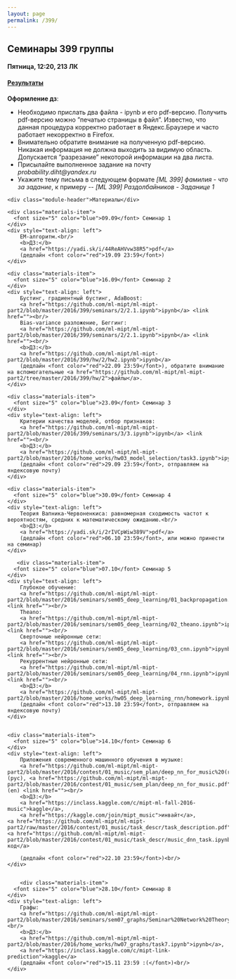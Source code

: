```yaml
---
layout: page
permalink: /399/
---
```



## Семинары 399 группы

#### Пятница, 12:20, 213 ЛК

#### <a href="https://docs.google.com/spreadsheets/d/1ihJ8sQ8xF_LLSBUN-36mcC8YlFXScqF-RZ7QcERZrGo/edit#gid=1380258266">Результаты</a>

**Оформление дз**:
<ul>
  <li>Необходимо прислать два файла - ipynb и его pdf-версию. Получить pdf-версию можно ”печатью страницы в файл”. Известно, что данная процедура корректно работает в Яндекс.Браузере и часто работает некорректно в Firefox.</li>
  <li>Внимательно обратите внимание на полученную pdf-версию. Никакая информация не должна выходить за видимую область. Допускается ”разрезание” некоторой информации на два листа.</li>
  <li>Присылайте выполненное задание на почту <i>probability.diht@yandex.ru</i></li>
  <li>Укажите тему письма в следующем формате <i>[ML 399] фамилия - что за задание</i>, к примеру -- <i>[ML 399] Раздолбайников - Заданице 1</i></li>
</ul>


<div class="home">
  <div class="materials-wrap">

    <div class="module-header">Материалы</div>
    
    <div class="materials-item">
      <font size="5" color="blue">09.09</font> Семинар 1
    </div>
    <div style="text-align: left">
        EM-алгоритм.<br/>
        <b>ДЗ:</b>
        <a href="https://yadi.sk/i/44ReAHVvw38R5">pdf</a> 
        (дедлайн <font color="red">19.09 23:59</font>)
    </div>

    <div class="materials-item">
      <font size="5" color="blue">16.09</font> Семинар 2
    </div>
    <div style="text-align: left">
        Бустинг, градиентный бустинг, AdaBoost:
        <a href="https://github.com/ml-mipt/ml-mipt-part2/blob/master/2016/399/seminars/2/2.1.ipynb">ipynb</a> <link href=""><br/>
        Bias-variance разложение, Беггинг:
        <a href="https://github.com/ml-mipt/ml-mipt-part2/blob/master/2016/399/seminars/2/2.1.ipynb">ipynb</a> <link href=""><br/>
        <b>ДЗ:</b>
        <a href="https://github.com/ml-mipt/ml-mipt-part2/blob/master/2016/399/hw/2/hw2.ipynb">ipynb</a> 
        (дедлайн <font color="red">22.09 23:59</font>), обратите внимание на вспомогательные <a href="https://github.com/ml-mipt/ml-mipt-part2/tree/master/2016/399/hw/2">файлы</a>.
    </div>
    
    <div class="materials-item">
      <font size="5" color="blue">23.09</font> Семинар 3
    </div>
    <div style="text-align: left">
        Критерии качества моделей, отбор признаков:
        <a href="https://github.com/ml-mipt/ml-mipt-part2/blob/master/2016/399/seminars/3/3.ipynb">ipynb</a> <link href=""><br/>
        <b>ДЗ:</b>
        <a href="https://github.com/ml-mipt/ml-mipt-part2/blob/master/2016/home_works/hw03_model_selection/task3.ipynb">ipynb</a> 
        (дедлайн <font color="red">29.09 23:59</font>, отправляем на яндексовую почту)
    </div>
    
    <div class="materials-item">
      <font size="5" color="blue">30.09</font> Семинар 4
    </div>
    <div style="text-align: left">
        Теория Вапника-Червоненкиса: равномерная сходимость частот к вероятностям, средних к математическому ожиданию.<br/>
        <b>ДЗ:</b>
        <a href="https://yadi.sk/i/2rIVCpWiw389V">pdf</a> 
        (дедлайн <font color="red">06.10 23:59</font>, или можно принести на семинар)
    </div>

       <div class="materials-item">
      <font size="5" color="blue">07.10</font> Семинар 5
    </div>
    <div style="text-align: left">
        Глубокое обучение:
        <a href="https://github.com/ml-mipt/ml-mipt-part2/blob/master/2016/seminars/sem05_deep_learning/01_backpropagation.ipynb">ipynb</a> <link href=""><br/>
        Theano:
        <a href="https://github.com/ml-mipt/ml-mipt-part2/blob/master/2016/seminars/sem05_deep_learning/02_theano.ipynb">ipynb</a> <link href=""><br/>
        Сверточные нейронные сети:
        <a href="https://github.com/ml-mipt/ml-mipt-part2/blob/master/2016/seminars/sem05_deep_learning/03_cnn.ipynb">ipynb</a> <link href=""><br/>
        Рекуррентные нейронные сети:
        <a href="https://github.com/ml-mipt/ml-mipt-part2/blob/master/2016/seminars/sem05_deep_learning/04_rnn.ipynb">ipynb</a> <link href=""><br/>
        <b>ДЗ:</b>
        <a href="https://github.com/ml-mipt/ml-mipt-part2/blob/master/2016/home_works/hw05_deep_learning_rnn/homework.ipynb">ipynb</a> 
        (дедлайн <font color="red">13.10 23:59</font>, отправляем на яндексовую почту)
    </div>
    
    
    <div class="materials-item">
      <font size="5" color="blue">14.10</font> Семинар 6
    </div>
    <div style="text-align: left">
        Приложения современного машинного обучения в музыке:
        <a href="https://github.com/ml-mipt/ml-mipt-part2/blob/master/2016/contest/01_music/sem_plan/deep_nn_for_music%20(ru).pdf">pdf</a> (рус), <a href="https://github.com/ml-mipt/ml-mipt-part2/blob/master/2016/contest/01_music/sem_plan/deep_nn_for_music.pdf">pdf</a> (en) <link href=""><br/>
        <b>ДЗ:</b>
        <a href="https://inclass.kaggle.com/c/mipt-ml-fall-2016-music">kaggle</a>, 
        <a href="https://kaggle.com/join/mipt_music">инвайт</a>, 
    <a href="https://github.com/ml-mipt/ml-mipt-part2/raw/master/2016/contest/01_music/task_descr/task_description.pdf">описание</a>, 
    <a href="https://github.com/ml-mipt/ml-mipt-part2/blob/master/2016/contest/01_music/task_descr/music_dnn_task.ipynb">стартовый код</a>
    
        (дедлайн <font color="red">22.10 23:59</font>)<br/>
    </div>
    
    
        <div class="materials-item">
      <font size="5" color="blue">28.10</font> Семинар 8
    </div>
    <div style="text-align: left">
        Графы:
        <a href="https://github.com/ml-mipt/ml-mipt-part2/blob/master/2016/seminars/sem07_graphs/Seminar%20Network%20Theory.ipynb">ipynb</a><br/>
        <b>ДЗ:</b>
        <a href="https://github.com/ml-mipt/ml-mipt-part2/blob/master/2016/home_works/hw07_graphs/task7.ipynb">ipynb</a>,
        <a href="https://inclass.kaggle.com/c/mipt-link-prediction">kaggle</a>
        (дедлайн <font color="red">15.11 23:59 :(</font>)<br/>
    </div>
    
    

  </div>
</div>
